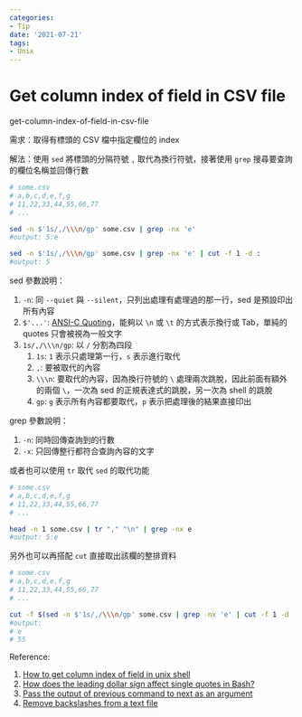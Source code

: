 ```yaml
---
categories:
- Tip
date: '2021-07-21'
tags:
- Unix
---
```


# Get column index of field in CSV file

get-column-index-of-field-in-csv-file

需求：取得有標頭的 CSV 檔中指定欄位的 index

解法：使用 ```sed``` 將標頭的分隔符號 ```,``` 取代為換行符號，接著使用 ```grep``` 搜尋要查詢的欄位名稱並回傳行數

```bash
# some.csv
# a,b,c,d,e,f,g
# 11,22,33,44,55,66,77
# ...

sed -n $'1s/,/\\\n/gp' some.csv | grep -nx 'e'
#output: 5:e

sed -n $'1s/,/\\\n/gp' some.csv | grep -nx 'e' | cut -f 1 -d :
#output: 5
```

sed 參數說明：

1. ```-n```: 同 ```--quiet``` 與 ```--silent```，只列出處理有處理過的那一行，sed 是預設印出所有內容
2. ```$'...'```: [ANSI-C Quoting](https://www.gnu.org/software/bash/manual/html_node/ANSI_002dC-Quoting.html)，能夠以 ```\n``` 或 ```\t``` 的方式表示換行或 Tab，單純的 quotes 只會被視為一般文字
3. ```1s/,/\\\n/gp```: 以 ```/``` 分割為四段
   1. ```1s```: ```1``` 表示只處理第一行，```s``` 表示進行取代
   2. ```,```: 要被取代的內容
   3. ```\\\n```: 要取代的內容，因為換行符號的 ```\``` 處理兩次跳脫，因此前面有額外的兩個 ```\```，一次為 sed 的正規表達式的跳脫，另一次為 shell 的跳脫
   4. ```gp```: ```g``` 表示所有內容都要取代，```p``` 表示把處理後的結果直接印出

grep 參數說明：

1. ```-n```: 同時回傳查詢到的行數
2. ```-x```: 只回傳整行都符合查詢內容的文字

或者也可以使用 ```tr``` 取代 ```sed``` 的取代功能

```bash
# some.csv
# a,b,c,d,e,f,g
# 11,22,33,44,55,66,77
# ...

head -n 1 some.csv | tr "," "\n" | grep -nx e
#output: 5:e
```

另外也可以再搭配 ```cut``` 直接取出該欄的整排資料

```bash
# some.csv
# a,b,c,d,e,f,g
# 11,22,33,44,55,66,77
# ...

cut -f $(sed -n $'1s/,/\\\n/gp' some.csv | grep -nx 'e' | cut -f 1 -d :) -d , some.csv
#output:
# e
# 55
```

Reference:

1. [How to get column index of field in unix shell](https://stackoverflow.com/a/39782016/13582118)
2. [How does the leading dollar sign affect single quotes in Bash?](https://stackoverflow.com/a/11966402/13582118)
3. [Pass the output of previous command to next as an argument](https://unix.stackexchange.com/a/108797)
4. [Remove backslashes from a text file](https://unix.stackexchange.com/a/169210)